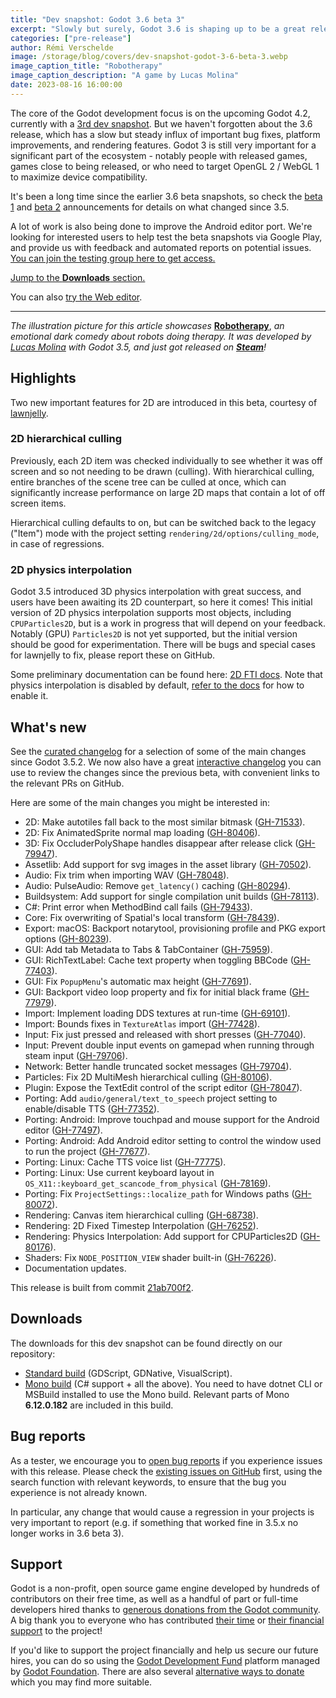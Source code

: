 ```yaml
---
title: "Dev snapshot: Godot 3.6 beta 3"
excerpt: "Slowly but surely, Godot 3.6 is shaping up to be a great release. This third snapshot adds long awaited 2D physics interpolation, and another great optimization with 2D hierarchical culling."
categories: ["pre-release"]
author: Rémi Verschelde
image: /storage/blog/covers/dev-snapshot-godot-3-6-beta-3.webp
image_caption_title: "Robotherapy"
image_caption_description: "A game by Lucas Molina"
date: 2023-08-16 16:00:00
---
```


The core of the Godot development focus is on the upcoming Godot 4.2, currently with a [3rd dev snapshot](/article/dev-snapshot-godot-4-2-dev-3/). But we haven't forgotten about the 3.6 release, which has a slow but steady influx of important bug fixes, platform improvements, and rendering features. Godot 3 is still very important for a significant part of the ecosystem - notably people with released games, games close to being released, or who need to target OpenGL 2 / WebGL 1 to maximize device compatibility.

It's been a long time since the earlier 3.6 beta snapshots, so check the [beta 1](/article/dev-snapshot-godot-3-6-beta-1/) and [beta 2](/article/dev-snapshot-godot-3-6-beta-2/) announcements for details on what changed since 3.5.

A lot of work is also being done to improve the Android editor port. We're looking for interested users to help test the beta snapshots via Google Play, and provide us with feedback and automated reports on potential issues. [You can join the testing group here to get access.](https://groups.google.com/g/godot-testers)

[Jump to the **Downloads** section.](#downloads)

You can also [try the Web editor](https://editor.godotengine.org/releases/3.6.beta3/).

---

*The illustration picture for this article showcases* [**Robotherapy**](https://store.steampowered.com/app/1895970/Robotherapy/), *an emotional dark comedy about robots doing therapy. It was developed by [Lucas Molina](https://twitter.com/AD1337) with Godot 3.5, and just got released on [**Steam**](https://store.steampowered.com/app/1895970/Robotherapy/)!*

## Highlights

Two new important features for 2D are introduced in this beta, courtesy of [lawnjelly](https://github.com/lawnjelly).

### 2D hierarchical culling

Previously, each 2D item was checked individually to see whether it was off screen and so not needing to be drawn (culling). With hierarchical culling, entire branches of the scene tree can be culled at once, which can significantly increase performance on large 2D maps that contain a lot of off screen items.

Hierarchical culling defaults to on, but can be switched back to the legacy ("Item") mode with the project setting `rendering/2d/options/culling_mode`, in case of regressions.

### 2D physics interpolation

Godot 3.5 introduced 3D physics interpolation with great success, and users have been awaiting its 2D counterpart, so here it comes! This initial version of 2D physics interpolation supports most objects, including `CPUParticles2D`, but is a work in progress that will depend on your feedback. Notably (GPU) `Particles2D` is not yet supported, but the initial version should be good for experimentation. There will be bugs and special cases for lawnjelly to fix, please report these on GitHub.

Some preliminary documentation can be found here: [2D FTI docs](https://github.com/lawnjelly/Misc/blob/master/FTIDocs/fti_2D.md). Note that physics interpolation is disabled by default, [refer to the docs](https://docs.godotengine.org/en/3.6/tutorials/physics/interpolation/index.html) for how to enable it.

## What's new

See the [curated changelog](https://github.com/godotengine/godot/blob/3.x/CHANGELOG.md) for a selection of some of the main changes since Godot 3.5.2. We now also have a great [interactive changelog](https://godotengine.github.io/godot-interactive-changelog/#3.6-beta3) you can use to review the changes since the previous beta, with convenient links to the relevant PRs on GitHub.

Here are some of the main changes you might be interested in:

- 2D: Make autotiles fall back to the most similar bitmask ([GH-71533](https://github.com/godotengine/godot/pull/71533)).
- 2D: Fix AnimatedSprite normal map loading ([GH-80406](https://github.com/godotengine/godot/pull/80406)).
- 3D: Fix OccluderPolyShape handles disappear after release click ([GH-79947](https://github.com/godotengine/godot/pull/79947)).
- Assetlib: Add support for svg images in the asset library ([GH-70502](https://github.com/godotengine/godot/pull/70502)).
- Audio: Fix trim when importing WAV ([GH-78048](https://github.com/godotengine/godot/pull/78048)).
- Audio: PulseAudio: Remove `get_latency()` caching ([GH-80294](https://github.com/godotengine/godot/pull/80294)).
- Buildsystem: Add support for single compilation unit builds ([GH-78113](https://github.com/godotengine/godot/pull/78113)).
- C#: Print error when MethodBind call fails ([GH-79433](https://github.com/godotengine/godot/pull/79433)).
- Core: Fix overwriting of Spatial's local transform ([GH-78439](https://github.com/godotengine/godot/pull/78439)).
- Export: macOS: Backport notarytool, provisioning profile and PKG export options ([GH-80239](https://github.com/godotengine/godot/pull/80239)).
- GUI: Add tab Metadata to Tabs & TabContainer ([GH-75959](https://github.com/godotengine/godot/pull/75959)).
- GUI: RichTextLabel: Cache text property when toggling BBCode ([GH-77403](https://github.com/godotengine/godot/pull/77403)).
- GUI: Fix `PopupMenu`'s automatic max height ([GH-77691](https://github.com/godotengine/godot/pull/77691)).
- GUI: Backport video loop property and fix for initial black frame ([GH-77979](https://github.com/godotengine/godot/pull/77979)).
- Import: Implement loading DDS textures at run-time ([GH-69101](https://github.com/godotengine/godot/pull/69101)).
- Import: Bounds fixes in `TextureAtlas` import ([GH-77428](https://github.com/godotengine/godot/pull/77428)).
- Input: Fix just pressed and released with short presses ([GH-77040](https://github.com/godotengine/godot/pull/77040)).
- Input: Prevent double input events on gamepad when running through steam input ([GH-79706](https://github.com/godotengine/godot/pull/79706)).
- Network: Better handle truncated socket messages ([GH-79704](https://github.com/godotengine/godot/pull/79704)).
- Particles: Fix 2D MultiMesh hierarchical culling ([GH-80106](https://github.com/godotengine/godot/pull/80106)).
- Plugin: Expose the TextEdit control of the script editor ([GH-78047](https://github.com/godotengine/godot/pull/78047)).
- Porting: Add `audio/general/text_to_speech` project setting to enable/disable TTS ([GH-77352](https://github.com/godotengine/godot/pull/77352)).
- Porting: Android: Improve touchpad and mouse support for the Android editor ([GH-77497](https://github.com/godotengine/godot/pull/77497)).
- Porting: Android: Add Android editor setting to control the window used to run the project ([GH-77677](https://github.com/godotengine/godot/pull/77677)).
- Porting: Linux: Cache TTS voice list ([GH-77775](https://github.com/godotengine/godot/pull/77775)).
- Porting: Linux: Use current keyboard layout in `OS_X11::keyboard_get_scancode_from_physical` ([GH-78169](https://github.com/godotengine/godot/pull/78169)).
- Porting: Fix `ProjectSettings::localize_path` for Windows paths ([GH-80072](https://github.com/godotengine/godot/pull/80072)).
- Rendering: Canvas item hierarchical culling ([GH-68738](https://github.com/godotengine/godot/pull/68738)).
- Rendering: 2D Fixed Timestep Interpolation ([GH-76252](https://github.com/godotengine/godot/pull/76252)).
- Rendering: Physics Interpolation: Add support for CPUParticles2D ([GH-80176](https://github.com/godotengine/godot/pull/80176)).
- Shaders: Fix `NODE_POSITION_VIEW` shader built-in ([GH-76226](https://github.com/godotengine/godot/pull/76226)).
- Documentation updates.

This release is built from commit [21ab700f2](https://github.com/godotengine/godot/commit/21ab700f2d3da1848844ed6c2ff0910b3c580107).

## Downloads

The downloads for this dev snapshot can be found directly on our repository:

- [Standard build](https://github.com/godotengine/godot-builds/releases/3.6-beta3) (GDScript, GDNative, VisualScript).
- [Mono build](https://github.com/godotengine/godot-builds/releases/3.6-beta3) (C# support + all the above). You need to have dotnet CLI or MSBuild installed to use the Mono build. Relevant parts of Mono **6.12.0.182** are included in this build.

## Bug reports

As a tester, we encourage you to [open bug reports](https://github.com/godotengine/godot/issues) if you experience issues with this release. Please check the [existing issues on GitHub](https://github.com/godotengine/godot/issues) first, using the search function with relevant keywords, to ensure that the bug you experience is not already known.

In particular, any change that would cause a regression in your projects is very important to report (e.g. if something that worked fine in 3.5.x no longer works in 3.6 beta 3).

## Support

Godot is a non-profit, open source game engine developed by hundreds of contributors on their free time, as well as a handful of part or full-time developers hired thanks to [generous donations from the Godot community](https://fund.godotengine.org/). A big thank you to everyone who has contributed [their time](https://github.com/godotengine/godot/blob/master/AUTHORS.md) or [their financial support](https://github.com/godotengine/godot/blob/master/DONORS.md) to the project!

If you'd like to support the project financially and help us secure our future hires, you can do so using the [Godot Development Fund](https://fund.godotengine.org/) platform managed by [Godot Foundation](https://godot.foundation/). There are also several [alternative ways to donate](/donate) which you may find more suitable.
